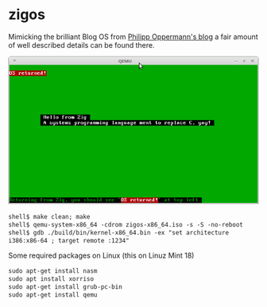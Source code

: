 # zigos
Mimicking the brilliant Blog OS from [Philipp Oppermann's
blog](http://os.phil-opp.com/) a fair amount of well described
details can be found there.

![Zig OS](zigos.png)

```
shell$ make clean; make
shell$ qemu-system-x86_64 -cdrom zigos-x86_64.iso -s -S -no-reboot
shell$ gdb ./build/bin/kernel-x86_64.bin -ex "set architecture i386:x86-64 ; target remote :1234"
```

Some required packages on Linux (this on Linuz Mint 18)
```
sudo apt-get install nasm
sudo apt install xorriso
sudo apt-get install grub-pc-bin
sudo apt-get install qemu
```
